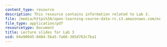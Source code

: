 ```yaml
---
content_type: resource
description: This resource contains information related to Lab 3.
file: /media/https%3A/open-learning-course-data-rc.s3.amazonaws.com/ec-711-d-lab-energy-spring-2011/04e9004504845ba57a66385d763c7ba1_MITEC_711S11_lab3_pres.pdf
file_type: application/pdf
resourcetype: Document
title: Lecture slides for Lab 3
uid: 04e90045-0484-5ba5-7a66-385d763c7ba1
---
```

